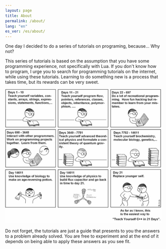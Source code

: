```yaml
---
layout: page
title: About
permalink: /about/
lang: "en"
es_ver: /es/about/
---
```


One day I decided to do a series of tutorials on programing, because... Why not?

This series of tutorials is based on the assumption that you have some programming experience, not specifically with Lua.
If you don't know how to program, I urge you to search for programming tutorials on the internet, while using these tutorials. Learning to do something new is a process that takes time, but its rewards can be very sweet.

![Something like this](/assets/21days.png)

Do not forget, the tutorials are just a guide that presents to you the answers to a problem already solved. You are free to experiment and at the end of it depends on being able to apply these answers as you see fit.